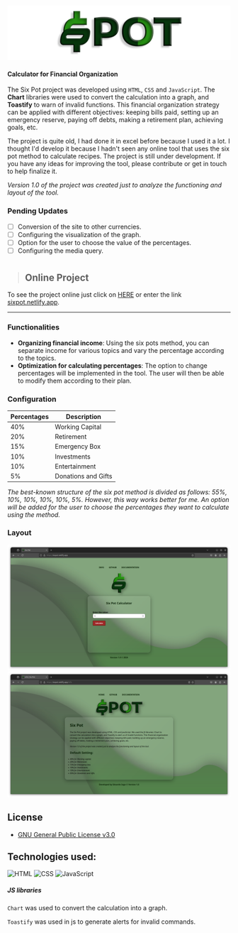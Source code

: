 
<img src="./assets/layout/painel-sixpot.png" alt="title-spm">

#### Calculator for Financial Organization 

The Six Pot project was developed using `HTML`, `CSS` and `JavaScript`. The **Chart** libraries were used to convert the calculation into a graph, and **Toastify** to warn of invalid functions. This financial organization strategy can be applied with different objectives: keeping bills paid, setting up an emergency reserve, paying off debts, making a retirement plan, achieving goals, etc.

The project is quite old, I had done it in excel before because I used it a lot. I thought I'd develop it because I hadn't seen any online tool that uses the six pot method to calculate recipes. The project is still under development. If you have any ideas for improving the tool, please contribute or get in touch to help finalize it.

_Version 1.0 of the project was created just to analyze the functioning and layout of the tool._ 

### Pending Updates

- [ ] Conversion of the site to other currencies.
- [ ] Configuring the visualization of the graph.
- [ ] Option for the user to choose the value of the percentages.
- [ ] Configuring the media query.

#

> ## Online Project

To see the project online just click on [HERE](https://sixpot.netlify.app) or enter the link [sixpot.netlify.app](https://sixpot.netlify.app).

---

### Functionalities

- **Organizing financial income**: Using the six pots method, you can separate income for various topics and vary the percentage according to the topics.
- **Optimization for calculating percentages**: The option to change percentages will be implemented in the tool. The user will then be able to modify them according to their plan.  

### Configuration

| Percentages   | Description         |
|---------------|---------------------|
|  40%          | Working Capital     |
|  20%          | Retirement          |
|  15%          | Emergency Box       |
|  10%          | Investments         |
|  10%          | Entertainment       |
|  5%           | Donations and Gifts |

_The best-known structure of the six pot method is divided as follows: 55%, 10%, 10%, 10%, 10%, 5%. However, this way works better for me. An option will be added for the user to choose the percentages they want to calculate using the method._ 

### Layout

<img src="./assets/layout/layout-index.png" alt="Layout">

<img src="./assets/layout/layout-info.png" alt="Layout">

## License
 * [GNU General Public License v3.0](LICENSE)

## Technologies used:

![HTML](https://img.shields.io/badge/HTML5-E34F26?style=for-the-badge&logo=html5&logoColor=white)&nbsp;![CSS](https://img.shields.io/badge/CSS3-1572B6?style=for-the-badge&logo=css3&logoColor=white)&nbsp;![JavaScript](https://img.shields.io/badge/JavaScript-F7DF1E?style=for-the-badge&logo=javascript&logoColor=black)&nbsp;

##### JS libraries

`Chart` was used to convert the calculation into a graph.

`Toastify` was used in js to generate alerts for invalid commands.
